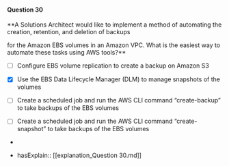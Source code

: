 #### Question  30

**A Solutions Architect would like to implement a method of automating the creation, retention, and deletion of backups

for the Amazon EBS volumes in an Amazon VPC. What is the easiest way to automate these tasks using AWS tools?**

- [ ] Configure EBS volume replication to create a backup on Amazon S3

- [x] Use the EBS Data Lifecycle Manager (DLM) to manage snapshots of the volumes

- [ ] Create a scheduled job and run the AWS CLI command “create-backup” to take backups of the EBS volumes

- [ ] Create a scheduled job and run the AWS CLI command “create-snapshot” to take backups of the EBS volumes

*

- hasExplain:: [[explanation_Question  30.md]]
